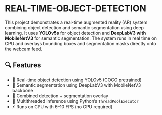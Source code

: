# REAL-TIME-OBJECT-DETECTION

This project demonstrates a real-time augmented reality (AR) system combining object detection and semantic segmentation using deep learning. It uses **YOLOv5s** for object detection and **DeepLabV3 with MobileNetV3** for semantic segmentation. The system runs in real time on CPU and overlays bounding boxes and segmentation masks directly onto the webcam feed.

## 🔍 Features

- 🎯 Real-time object detection using YOLOv5 (COCO pretrained)
- 🧠 Semantic segmentation using DeepLabV3 with MobileNetV3 backbone
- 🧩 Combined detection + segmentation overlay
- 🧵 Multithreaded inference using Python’s `ThreadPoolExecutor`
- ⚡ Runs on CPU with 6–10 FPS (no GPU required)
